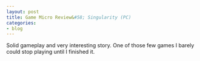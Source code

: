 ```yaml
---
layout: post
title: Game Micro Review&#58; Singularity (PC)
categories:
- blog
---
```



Solid gameplay and very interesting story. One of those few games I barely could stop playing until I finished it.

